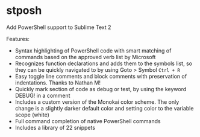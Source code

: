 # stposh

Add PowerShell support to Sublime Text 2

Features:
- Syntax highlighting of PowerShell code with smart matching of commands based on the approved verb list by Microsoft
- Recognizes function declarations and adds them to the symbols list, so they can be quickly navigated to by using Goto > Symbol `Ctrl + R`
- Easy toggle line comments and block comments with preservation of indentations. Thanks to Nathan M!
- Quickly mark section of code as debug or test, by using the keyword DEBUG! in a comment
- Includes a custom version of the Monokai color scheme. The only change is a slightly darker default color and setting color to the variable scope (white)
- Full command completion of native PowerShell commands
- Includes a library of 22 snippets
